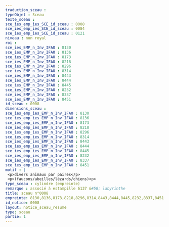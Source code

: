 ```yaml
---
traduction_sceau : 
typeObjet : Sceau
texte_sceau : 
sce_ies_emp_ies_SCE_id_sceau : 0008
sce_ies_emp_ies_SCE_id_sceau : 0084
sce_ies_emp_ies_SCE_id_sceau : 0121
niveau : non royal
roi : 
sce_ies_EMP_n_Inv_IFAO : 8130
sce_ies_EMP_n_Inv_IFAO : 8136
sce_ies_EMP_n_Inv_IFAO : 8173
sce_ies_EMP_n_Inv_IFAO : 8218
sce_ies_EMP_n_Inv_IFAO : 8296
sce_ies_EMP_n_Inv_IFAO : 8314
sce_ies_EMP_n_Inv_IFAO : 8443
sce_ies_EMP_n_Inv_IFAO : 8444
sce_ies_EMP_n_Inv_IFAO : 8445
sce_ies_EMP_n_Inv_IFAO : 8232
sce_ies_EMP_n_Inv_IFAO : 8337
sce_ies_EMP_n_Inv_IFAO : 8451
id_sceau : 0008
dimensions_sceau : 
sce_ies_emp_ies_EMP_n_Inv_IFAO : 8130
sce_ies_emp_ies_EMP_n_Inv_IFAO : 8136
sce_ies_emp_ies_EMP_n_Inv_IFAO : 8173
sce_ies_emp_ies_EMP_n_Inv_IFAO : 8218
sce_ies_emp_ies_EMP_n_Inv_IFAO : 8296
sce_ies_emp_ies_EMP_n_Inv_IFAO : 8314
sce_ies_emp_ies_EMP_n_Inv_IFAO : 8443
sce_ies_emp_ies_EMP_n_Inv_IFAO : 8444
sce_ies_emp_ies_EMP_n_Inv_IFAO : 8445
sce_ies_emp_ies_EMP_n_Inv_IFAO : 8232
sce_ies_emp_ies_EMP_n_Inv_IFAO : 8337
sce_ies_emp_ies_EMP_n_Inv_IFAO : 8451
motif : |
 <p>divers animaux par paires</p>
 <p>(faucons/abeilles/lézards/chiens)<p>
type_sceau : cylindre (empreinte)
remarque : associé à estampille 6137 &#58; labyrinthe
title: sceau n°0008
empreinte: 8130,8136,8173,8218,8296,8314,8443,8444,8445,8232,8337,8451
id_notice: 0008
layout: notice_sceau_resume
type: sceau
partie: 1
---
```

